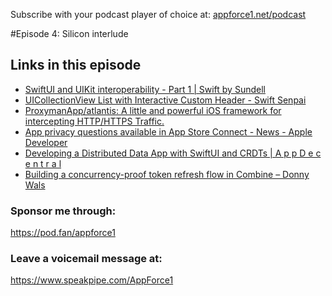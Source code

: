 Subscribe with your podcast player of choice at:
[appforce1.net/podcast](https://appforce1.net/podcast)

#Episode 4: Silicon interlude

## Links in this episode

* [SwiftUI and UIKit interoperability - Part 1 | Swift by Sundell](https://www.swiftbysundell.com/articles/swiftui-and-uikit-interoperability-part-1/)
* [UICollectionView List with Interactive Custom Header - Swift Senpai](https://swiftsenpai.com/development/list-interactive-custom-header/?utm_source=rss&utm_medium=rss&utm_campaign=list-interactive-custom-header)
* [ProxymanApp/atlantis: A little and powerful iOS framework for intercepting HTTP/HTTPS Traffic.](https://github.com/ProxymanApp/atlantis)
* [App privacy questions available in App Store Connect - News - Apple Developer](https://developer.apple.com/news/?id=vlj9jty9)
* [Developing a Distributed Data App with SwiftUI and CRDTs | A p p D e c e n t r a l](https://appdecentral.com/2020/11/03/developing-a-distributed-data-app-with-swiftui-and-crdts/)
* [Building a concurrency-proof token refresh flow in Combine – Donny Wals](https://www.donnywals.com/building-a-concurrency-proof-token-refresh-flow-in-combine/)

### Sponsor me through:
https://pod.fan/appforce1

### Leave a voicemail message at:
https://www.speakpipe.com/AppForce1